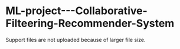 # ML-project---Collaborative-Filteering-Recommender-System

Support files are not uploaded because of larger file size.
